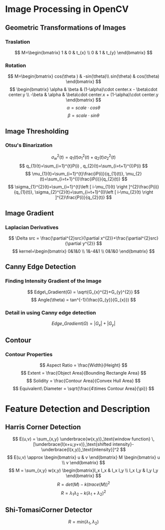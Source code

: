 # Image Processing in OpenCV
## Geometric Transformations of Images
### Traslation
$$
M=\begin{bmatrix}
1 & 0 & t_{x}
\\
0 & 1 & t_{y}     
\end{bmatrix}
$$

### Rotation
$$
M=\begin{bmatrix}
cos(\theta ) & -sin(\theta)\\ 
sin(\theta) & cos(\theta)
\end{bmatrix}
$$
$$
\begin{bmatrix}
    \alpha & \beta & (1-\alpha)\cdot center.x - \beta\cdot center.y
    \\
    -\beta & \alpha & \beta\cdot center.x + (1-\alpha)\cdot center.y
\end{bmatrix}
$$
$$
\alpha = scale \cdot cos\theta 
$$
$$
\beta = scale \cdot sin\theta
$$

## Image Thresholding
### Otsu's Binarization
$$
\sigma_{w}^{2}(t) = q_{1}(t)\sigma_{1}^{2}(t) + q_{2}(t)\sigma_{2}^{2}(t)
$$
$$
q_{1}(t)=\sum_{i=1}^{t}P(i) , q_{2}(t)=\sum_{i=t+1}^{I}P(i) 
$$
$$
\mu_{1}(t)=\sum_{i=1}^{t}\frac{iP(i)}{q_{1}(t)}, \mu_{2}(t)=\sum_{i=t+1}^{I}\frac{iP(i)}{q_{2}(t)}
$$
$$
\sigma_{1}^{2}(t)=\sum_{i=1}^{t}\left [ i-\mu_{1}(t) \right ]^{2}\frac{P(i)}{q_{1}(t)}, \sigma_{2}^{2}(t)=\sum_{i=t+1}^{I}\left [ i-\mu_{2}(t) \right ]^{2}\frac{P(i)}{q_{2}(t)}
$$

## Image Gradient
### Laplacian Derivatives
$$
\Delta src = \frac{\partial^{2}src}{\partial x^{2}}+\frac{\partial^{2}src}{\partial y^{2}}
$$
$$
kernel=\begin{bmatrix}
    0&1&0
    \\
    1&-4&1
    \\
    0&1&0
\end{bmatrix}
$$

## Canny Edge Detection
### Finding Intensity Gradient of the Image
$$
Edge\_Gradient(G) = \sqrt{G_{x}^{2}+G_{y}^{2}}
$$
$$
Angle(\theta) = tan^{-1}(\frac{G_{y}}{G_{x}})
$$

### Detail in using Canny edge detection 
$$
Edge\_Gradient(G) = \left| G_{x} \right| + \left| G_{y} \right|
$$

## Contour
### Contour Properties
$$
Aspect Ratio = \frac{Width}{Height}
$$
$$
Extent = \frac{Object Area}{Bounding Rectangle Area}
$$
$$
Solidity = \frac{Contour Area}{Convex Hull Area}
$$
$$
Equivalent\ Diameter = \sqrt{\frac{4\times Contour Area}{\pi}}
$$

# Feature Detection and Description
## Harris Corner Detection
$$
E(u,v) = \sum_{x,y} \underbrace{w(x,y)}_\text{window function} \, [\underbrace{I(x+u,y+v)}_\text{shifted intensity}-\underbrace{I(x,y)}_\text{intensity}]^2
$$
$$
E(u,v) \approx \begin{bmatrix} u & v \end{bmatrix} M \begin{bmatrix} u \\ v \end{bmatrix}
$$
$$
M = \sum_{x,y} w(x,y) \begin{bmatrix}I_x I_x & I_x I_y \\ I_x I_y & I_y I_y \end{bmatrix}
$$
$$
R = det(M) - k(trace(M))^2
$$
$$
R = \lambda_1 \lambda_2 - k(\lambda_1+\lambda_2)^2
$$
## Shi-TomasiCorner Detector
$$
R = min(\lambda_1, \lambda_2)
$$

